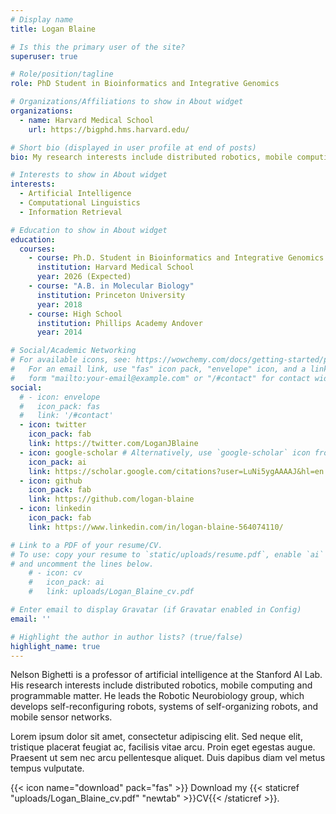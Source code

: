 ```yaml
---
# Display name
title: Logan Blaine

# Is this the primary user of the site?
superuser: true

# Role/position/tagline
role: PhD Student in Bioinformatics and Integrative Genomics

# Organizations/Affiliations to show in About widget
organizations:
  - name: Harvard Medical School
    url: https://bigphd.hms.harvard.edu/

# Short bio (displayed in user profile at end of posts)
bio: My research interests include distributed robotics, mobile computing and programmable matter.

# Interests to show in About widget
interests:
  - Artificial Intelligence
  - Computational Linguistics
  - Information Retrieval

# Education to show in About widget
education:
  courses:
    - course: Ph.D. Student in Bioinformatics and Integrative Genomics
      institution: Harvard Medical School
      year: 2026 (Expected)
    - course: "A.B. in Molecular Biology"
      institution: Princeton University
      year: 2018
    - course: High School
      institution: Phillips Academy Andover
      year: 2014

# Social/Academic Networking
# For available icons, see: https://wowchemy.com/docs/getting-started/page-builder/#icons
#   For an email link, use "fas" icon pack, "envelope" icon, and a link in the
#   form "mailto:your-email@example.com" or "/#contact" for contact widget.
social:
  # - icon: envelope
  #   icon_pack: fas
  #   link: '/#contact'
  - icon: twitter
    icon_pack: fab
    link: https://twitter.com/LoganJBlaine
  - icon: google-scholar # Alternatively, use `google-scholar` icon from `ai` icon pack
    icon_pack: ai
    link: https://scholar.google.com/citations?user=LuNi5ygAAAAJ&hl=en
  - icon: github
    icon_pack: fab
    link: https://github.com/logan-blaine
  - icon: linkedin
    icon_pack: fab
    link: https://www.linkedin.com/in/logan-blaine-564074110/

# Link to a PDF of your resume/CV.
# To use: copy your resume to `static/uploads/resume.pdf`, enable `ai` icons in `params.toml`,
# and uncomment the lines below.
    # - icon: cv
    #   icon_pack: ai
    #   link: uploads/Logan_Blaine_cv.pdf

# Enter email to display Gravatar (if Gravatar enabled in Config)
email: ''

# Highlight the author in author lists? (true/false)
highlight_name: true
---
```


Nelson Bighetti is a professor of artificial intelligence at the Stanford AI Lab. His research interests include distributed robotics, mobile computing and programmable matter. He leads the Robotic Neurobiology group, which develops self-reconfiguring robots, systems of self-organizing robots, and mobile sensor networks.

Lorem ipsum dolor sit amet, consectetur adipiscing elit. Sed neque elit, tristique placerat feugiat ac, facilisis vitae arcu. Proin eget egestas augue. Praesent ut sem nec arcu pellentesque aliquet. Duis dapibus diam vel metus tempus vulputate.

{{< icon name="download" pack="fas" >}} Download my {{< staticref "uploads/Logan_Blaine_cv.pdf" "newtab" >}}CV{{< /staticref >}}.
